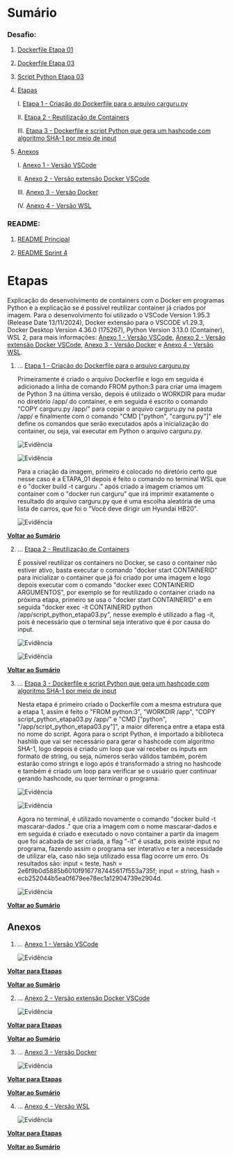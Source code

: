 # Sumário

### Desafio:

1. [Dockerfile Etapa 01](ETAPA_01/Dockerfile)

2. [Dockerfile Etapa 03](ETAPA_03/Dockerfile)

3. [Script Python Etapa 03](ETAPA_03/script_python_etapa03.py)

1. [Etapas](#etapas)

    I.    [Etapa 1 - Criação do Dockerfile para o arquivo carguru.py](#Etapa1)

    II.   [Etapa 2 - Reutilização de Containers](#Etapa2)

    III.  [Etapa 3 - Dockerfile e script Python que gera um hashcode com algoritmo SHA-1 por meio de input](#Etapa3)

2. [Anexos](#anexos)

    I.    [Anexo 1 - Versão VSCode](#Anexo1)

    II.   [Anexo 2 - Versão extensão Docker VSCode](#Anexo2)

    III.  [Anexo 3 - Versão Docker](#Anexo3)

    IV.   [Anexo 4 - Versão WSL](#Anexo4)

### README:

1. [README Principal](../../README.md)

2. [README Sprint 4](../README.md)

<a id="Etapas"></a>

# Etapas

Explicação do desenvolvimento de containers com o Docker em programas Python e a explicação se é possível reutilizar container já criados por imagem. Para o desenvolvimento foi utilizado o VSCode Version 1.95.3 (Release Date 13/11/2024), Docker extensão para o VSCODE v1.29.3, Docker Desktop Version 4.36.0 (175267), Python Version 3.13.0 (Container), WSL 2, para mais informações: [Anexo 1 - Versão VSCode](#Anexo1), [Anexo 2 - Versão extensão Docker VSCode](#Anexo2), [Anexo 3 - Versão Docker](#Anexo3) e [Anexo 4 - Versão WSL](#Anexo4). 

<a id="Etapa1"></a>

1. ... [Etapa 1 - Criação do Dockerfile para o arquivo carguru.py](#Etapa1)

    Primeiramente é criado o arquivo Dockerfile e logo em seguida é adicionado a linha de comando FROM python:3 para criar uma imagem de Python 3 na última versão, depois é utilizado o WORKDIR para mudar no diretório /app/ do container, e em seguida é escrito o comando "COPY carguru.py /app/" para copiar o arquivo carguru.py na pasta /app/ e finalmente com o comando "CMD ["python", "carguru.py"]" ele define os comandos que serão executados após a inicialização do container, ou seja, vai executar em Python o arquivo carguru.py.

    ![Evidência](../Evidencias/Desafio/ETAPA1_-_ARQUIVO_CARGURU.png)

    ![Evidência](../Evidencias/Desafio/ETAPA1_-_DOCKERFILE_ETAPA01.png)

    Para a criação da imagem, primeiro é colocado no diretório certo que nesse caso é a ETAPA_01 depois é feito o comando no terminal WSL que é o "docker build -t carguru ." após criado a imagem criamos um container com o "docker run carguru" que irá imprimir exatamente o resultado do arquivo carguru.py que é uma escolha aleatória de uma lista de carros, que foi o "Você deve dirigir um Hyundai HB20".

    ![Evidência](../Evidencias/Desafio/ETAPA1_-_EXECUCAO_DOCKERFILE_ETAPA01.png)

[**Voltar ao Sumário**](#sumário)

<a id="Etapa2"></a>

2. ... [Etapa 2 - Reutilização de Containers](#Etapa2)

    É possível reutilizar os containers no Docker, se caso o container não estiver ativo, basta executar o comando "docker start CONTAINERID" para inicializar o container que já foi criado por uma imagem e logo depois executar com o comando "docker exec CONTAINERID ARGUMENTOS", por exemplo se for reutilizado o container criado na próxima etapa, primeiro se usa o "docker start CONTAINERID" e em seguida "docker exec -it CONTAINERID python /app/script_python_etapa03.py", nesse exemplo é utilizado a flag -it, pois é necessário que o terminal seja interativo que é por causa do input.

    ![Evidência](../Evidencias/Desafio/ETAPA2_-_REUTILIZACAO_CONTAINER_ETAPA01.png)

    ![Evidência](../Evidencias/Desafio/ETAPA2_-_REUTILIZACAO_CONTAINER_ETAPA03.png)

[**Voltar ao Sumário**](#sumário)

<a id="Etapa3"></a>

3. ... [Etapa 3 - Dockerfile e script Python que gera um hashcode com algoritmo SHA-1 por meio de input](#Etapa3)

    Nesta etapa é primeiro criado o Dockerfile com a mesma estrutura que a etapa 1, assim é feito o "FROM python:3", "WORKDIR /app", "COPY script_python_etapa03.py /app/" e "CMD ["python", "/app/script_python_etapa03.py"]", a maior diferença entre a etapa está no nome do script. Agora para o script Python, é importado a biblioteca hashlib que vai ser necessário para gerar o hashcode com algoritmo SHA-1, logo depois é criado um loop que vai receber os inputs em formato de string, ou seja, números serão válidos também, porém estarão como strings e logo após é transformado a string no hashcode e também é criado um loop para verificar se o usuário quer continuar gerando hashcode, ou quer terminar o programa.

    ![Evidência](../Evidencias/Desafio/ETAPA3_-_SCRIPT_HASH_ETAPA03.png)

    ![Evidência](../Evidencias/Desafio/ETAPA3_-_DOCKERFILE_ETAPA03.png)

    Agora no terminal, é utilizado novamente o comando "docker build -t mascarar-dados ." que cria a imagem com o nome mascarar-dados e em seguida é criado e executado o novo container a partir da imagem que foi acabada de ser criada, a flag "-it" é usada, pois existe input no programa, fazendo assim o programa ser interativo e ter a necessidade de utilizar ela, caso não seja utilizado essa flag ocorre um erro. Os resultados são: input = teste, hash = 2e6f9b0d5885b6010f9167787445617f553a735f; input = string, hash = ecb252044b5ea0f679ee78ec1a12904739e2904d.

    ![Evidência](../Evidencias/Desafio/ETAPA3_-_EXECUCAO_SCRIPT_HASH_ETAPA03.png)

[**Voltar ao Sumário**](#sumário)

## Anexos

<a id="Anexo1"></a>

1. ... [Anexo 1 - Versão VSCode](#Anexo1)

    ![Evidência](../Evidencias/Desafio/ANEXO1_-_VERSAO_VSCODE.png)

[**Voltar para Etapas**](#Etapas)

[**Voltar ao Sumário**](#sumário)

<a id="Anexo2"></a>

2. ... [Anexo 2 - Versão extensão Docker VSCode](#Anexo2)

    ![Evidência](../Evidencias/Desafio/ANEXO2_-_VERSAO_DOCKER_VSCODE.png)

[**Voltar para Etapas**](#Etapas)

[**Voltar ao Sumário**](#sumário)

<a id="Anexo3"></a>

3. ... [Anexo 3 - Versão Docker](#Anexo3)

    ![Evidência](../Evidencias/Desafio/ANEXO3_-_VERSAO_DOCKER.png)

[**Voltar para Etapas**](#Etapas)

[**Voltar ao Sumário**](#sumário)

<a id="Anexo4"></a>

4. ... [Anexo 4 - Versão WSL](#Anexo4)

    ![Evidência](../Evidencias/Desafio/ANEXO4_-_VERSAO_WSL.png)

[**Voltar para Etapas**](#Etapas)

[**Voltar ao Sumário**](#sumário)

